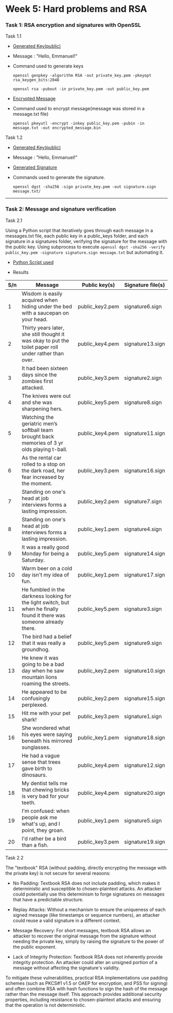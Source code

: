 # Week 5: Hard problems and RSA

### Task 1: RSA encryption and signatures with OpenSSL

Task 1.1
- [Generated Key(public)](./public_key.pem)
- Message : "Hello, Emmanuel!"
- Command used to generate keys
  
  `openssl genpkey -algorithm RSA -out private_key.pem -pkeyopt rsa_keygen_bits:2048`
  
  `openssl rsa -pubout -in private_key.pem -out public_key.pem`

- [Encrypted Message](./encrypted_message.bin)
- Command used to encrypt message(message was stored in a message.txt file)

  `openssl pkeyutl -encrypt -inkey public_key.pem -pubin -in message.txt -out encrypted_message.bin`

Task 1.2
- [Generated Key(public)](./public_key.pem)
- Message : "Hello, Emmanuel!"
- [Generated Signature](./signature.sign)
- Commands used to generate the signature.

  `openssl dgst -sha256 -sign private_key.pem -out signature.sign message.txt/`
----
### Task 2: Message and signature verification

Task 2.1

Using a Python script that iteratively goes through each message in a messages.txt file, each public key in a public_keys folder, and each signature in a signatures folder, verifying the signature for the message with the public key. Using subprocess to execute `openssl dgst -sha256 -verify public_key.pem -signature signature.sign message.txt` but automating it.

- [Python Script used](./verify.py)

- Results

S/n | Message | Public key(s) | Signature file(s)
---|---|---|---
1| Wisdom is easily acquired when hiding under the bed with a saucepan on your head. | public_key2.pem | signature6.sign
2| Thirty years later, she still thought it was okay to put the toilet paper roll under rather than over. | public_key4.pem | signature13.sign
3| It had been sixteen days since the zombies first attacked. | public_key3.pem | signature2.sign
4| The knives were out and she was sharpening hers. | public_key5.pem | signature8.sign
5| Watching the geriatric men’s softball team brought back memories of 3 yr olds playing t-ball. | public_key4.pem | signature11.sign
6| As the rental car rolled to a stop on the dark road, her fear increased by the moment. | public_key3.pem | signature16.sign
7| Standing on one's head at job interviews forms a lasting impression. | public_key2.pem | signature7.sign
8| Standing on one's head at job interviews forms a lasting impression. | public_key1.pem | signature4.sign
9| It was a really good Monday for being a Saturday. | public_key5.pem | signature14.sign
10| Warm beer on a cold day isn't my idea of fun. | public_key1.pem | signature17.sign
11| He fumbled in the darkness looking for the light switch, but when he finally found it there was someone already there. | public_key5.pem | signature3.sign
12| The bird had a belief that it was really a groundhog. | public_key5.pem | signature9.sign
13| He knew it was going to be a bad day when he saw mountain lions roaming the streets. | public_key2.pem | signature10.sign
14| He appeared to be confusingly perplexed. | public_key2.pem | signature15.sign
15| Hit me with your pet shark! | public_key3.pem | signature1.sign
16| She wondered what his eyes were saying beneath his mirrored sunglasses. | public_key1.pem | signature18.sign
17| He had a vague sense that trees gave birth to dinosaurs. | public_key4.pem | signature12.sign
18| My dentist tells me that chewing bricks is very bad for your teeth. | public_key4.pem | signature20.sign
19| I'm confused: when people ask me what's up, and I point, they groan. | public_key1.pem | signature5.sign
20| I'd rather be a bird than a fish. | public_key3.pem | signature19.sign



Task 2.2

The "textbook" RSA (without padding, directly encrypting the message with the private key) is not secure for several reasons:

- No Padding: Textbook RSA does not include padding, which makes it deterministic and susceptible to chosen-plaintext attacks. An attacker could potentially use this determinism to forge signatures on messages that have a predictable structure.

- Replay Attacks: Without a mechanism to ensure the uniqueness of each signed message (like timestamps or sequence numbers), an attacker could reuse a valid signature in a different context.

- Message Recovery: For short messages, textbook RSA allows an attacker to recover the original message from the signature without needing the private key, simply by raising the signature to the power of the public exponent.

- Lack of Integrity Protection: Textbook RSA does not inherently provide integrity protection. An attacker could alter an unsigned portion of a message without affecting the signature's validity.

To mitigate these vulnerabilities, practical RSA implementations use padding schemes (such as PKCS#1 v1.5 or OAEP for encryption, and PSS for signing) and often combine RSA with hash functions to sign the hash of the message rather than the message itself. This approach provides additional security properties, including resistance to chosen-plaintext attacks and ensuring that the operation is not deterministic.
